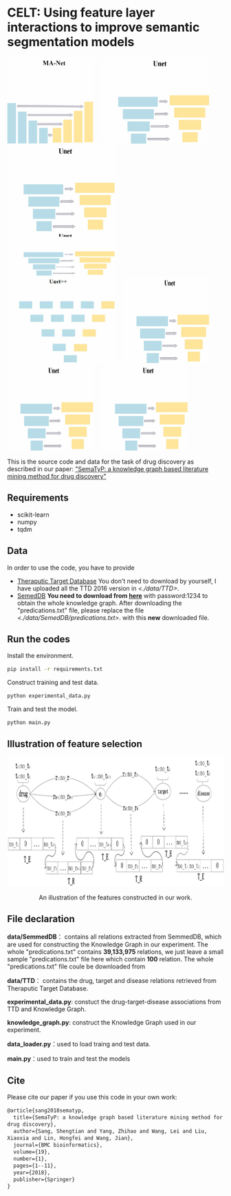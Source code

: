 # CELT: Using feature layer interactions to improve semantic segmentation models

<p float="center">
  <img width="200" height="200" src="https://github.com/Temporaryanonymous/CELT/blob/main/figure/MANet.gif" />
  &nbsp;
  &nbsp;
  <img width="250" height="200" src="https://github.com/Temporaryanonymous/CELT/blob/main/figure/Unet.gif" /> 
    &nbsp;
    &nbsp;
  <img width="250" height="200" src="https://github.com/Temporaryanonymous/CELT/blob/main/figure/Unet.gif" />
    &nbsp;
    &nbsp;
  <img width="250" height="100" src="https://github.com/Temporaryanonymous/CELT/blob/main/figure/Unet.gif" />
    &nbsp;
    &nbsp;
  <img width="250" height="200" src="https://github.com/Temporaryanonymous/CELT/blob/main/figure/Unet%2B%2B.gif" />
     &nbsp;
    &nbsp;
  <img width="200" height="200" src="https://github.com/Temporaryanonymous/CELT/blob/main/figure/Unet.gif" />
     &nbsp;
    &nbsp;
  <img width="200" height="200" src="https://github.com/Temporaryanonymous/CELT/blob/main/figure/Unet.gif" />
     &nbsp;
    &nbsp;
  <img width="200" height="200" src="https://github.com/Temporaryanonymous/CELT/blob/main/figure/Unet.gif" />
</p>


This is the source code and data for the task of drug discovery as described in our paper:
["SemaTyP: a knowledge graph based literature mining method for drug discovery"](https://bmcbioinformatics.biomedcentral.com/articles/10.1186/s12859-018-2167-5)

## Requirements
* scikit-learn
* numpy
* tqdm

## Data

In order to use the code, you have to provide 
* [Theraputic Target Database](http://db.idrblab.net/ttd/full-data-download)  You don't need to download by yourself, I have uploaded all the TTD 2016 version in *<./data/TTD>*. 
* [SemedDB](https://skr3.nlm.nih.gov/SemMedDB/) **You need to download from [here](https://pan.baidu.com/s/1zuOELNGAua6i523_nLK6mw)** with password:1234 to obtain the whole knowledge graph. After downloading the "predications.txt" file, please replace the file *<./data/SemedDB/predications.txt>*. with this **new** downloaded file. 

## Run the codes
Install the environment.
```bash
pip install -r requirements.txt
```

Construct training and test data.
```bash
python experimental_data.py
```

Train and test the model.
```bash
python main.py
```

## Illustration of feature selection
<div align=center><img width="800" height="300" src="https://github.com/ShengtianSang/SemaTyP/blob/main/figures/Illustration_of_Feature_selection.jpg"/></div>
<p align="center">
An illustration of the features constructed in our work.
</p>


## File declaration

**data/SemmedDB**： contains all relations extracted from SemmedDB, which are used for constructing the Knowledge Graph in our experiment. The whole "predications.txt" contains **39,133,975** relations, we just leave a small sample "predications.txt" file here which contain **100** relation. The whole "predications.txt" file coule be downloaded from 
  
**data/TTD**： contains the drug, target and disease relations retrieved from Theraputic Target Database.
    
**experimental_data.py**: constuct the drug-target-disease associations from TTD and Knowledge Graph.

**knowledge_graph.py**: construct the Knowledge Graph used in our experiment.
 
**data_loader.py**：used to load traing and test data.

**main.py**：used to train and test the models


## Cite

Please cite our paper if you use this code in your own work:

```
@article{sang2018sematyp,
  title={SemaTyP: a knowledge graph based literature mining method for drug discovery},
  author={Sang, Shengtian and Yang, Zhihao and Wang, Lei and Liu, Xiaoxia and Lin, Hongfei and Wang, Jian},
  journal={BMC bioinformatics},
  volume={19},
  number={1},
  pages={1--11},
  year={2018},
  publisher={Springer}
}
```
